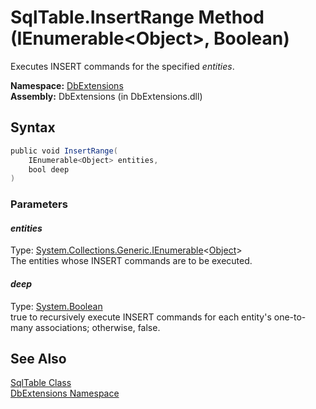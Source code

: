 SqlTable.InsertRange Method (IEnumerable&lt;Object>, Boolean)
=============================================================
Executes INSERT commands for the specified *entities*.

**Namespace:** [DbExtensions][1]  
**Assembly:** DbExtensions (in DbExtensions.dll)

Syntax
------

```csharp
public void InsertRange(
	IEnumerable<Object> entities,
	bool deep
)
```

### Parameters

#### *entities*
Type: [System.Collections.Generic.IEnumerable][2]&lt;[Object][3]>  
The entities whose INSERT commands are to be executed.

#### *deep*
Type: [System.Boolean][4]  
true to recursively execute INSERT commands for each entity's one-to-many associations; otherwise, false.


See Also
--------
[SqlTable Class][5]  
[DbExtensions Namespace][1]  

[1]: ../README.md
[2]: http://msdn.microsoft.com/en-us/library/9eekhta0
[3]: http://msdn.microsoft.com/en-us/library/e5kfa45b
[4]: http://msdn.microsoft.com/en-us/library/a28wyd50
[5]: README.md